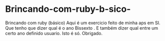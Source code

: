 # Brincando-com-ruby-b-sico-
Brincando com ruby (básico)
Aqui é um exercicio feito de minha aps em SI. Que tenho que dizer qual  é o ano Bissexto . E também dizer qual entre um certo ano definido
usuario.
Isto é só. Obrigado.
